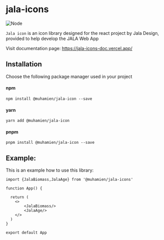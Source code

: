# jala-icons
![Node](https://img.shields.io/badge/-Node.js-808080?logo=node.js&colorA=404040&logoColor=66cc33)

``Jala icon`` is an icon library designed for the react project by Jala Design, provided to help develop the JALA Web App

Visit documentation page: https://jala-icons-doc.vercel.app/

## Installation
Choose the following package manager used in your project
#### npm
```
npm install @muhamien/jala-icon --save
```
#### yarn
```
yarn add @muhamien/jala-icon
```
#### pnpm
```
pnpm install @muhamien/jala-icon --save
```

## Example:
This is an example how to use this library:
```
import {JalaBiomass,JalaAge} from '@muhamien/jala-icons'

function App() {

  return (
    <>
        <JalaBiomass/>
        <JalaAge/>
    </>
  )
}

export default App

```
